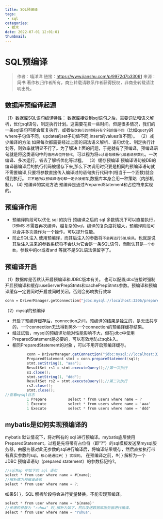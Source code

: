 ```yaml
---
title: SQL预编译
tags:
 - sql
categories:
 - 技术
date: 2022-07-01 12:01:01
thumbnail:
---
```

# SQL预编译

> 作者：嘻洋洋
> 链接：https://www.jianshu.com/p/9972d7b33061
> 来源：简书
> 著作权归作者所有。商业转载请联系作者获得授权，非商业转载请注明出处。

## 数据库预编译起源

（1）数据库SQL语句编译特性：
 数据库接受到sql语句之后，需要词法和语义解析，优化sql语句，制定执行计划。这需要花费一些时间。但是很多情况，我们的一条sql语句可能会反复执行，或者`每次执行的时候只有个别的值不同`（比如query的where子句值不同，update的set子句值不同,insert的values值不同）。
 （2）减少编译的方法
 如果每次都需要经过上面的词法语义解析、语句优化、制定执行计划等，则效率就明显不行了。为了解决上面的问题，于是就有了预编译，预编译语句就是将这类语句中的`值用占位符替代`，可以视为将`sql语句模板化或者说参数化`。一次编译、多次运行，省去了解析优化等过程。
 （3）缓存预编译
 预编译语句被DB的编译器编译后的执行代码被缓存下来,那么下次调用时只要是相同的预编译语句就不需要编译,只要将参数直接传入编译过的语句执行代码中(相当于一个涵数)就会得到执行。
 `并不是所以预编译语句都一定会被缓存`,数据库本身会用一种策略（内部机制）。
 (4) 预编译的实现方法
 预编译是通过PreparedStatement和占位符来实现的。

## 预编译作用

- 预编译阶段可以优化 sql 的执行
   预编译之后的 sql 多数情况下可以直接执行，DBMS 不需要再次编译，越复杂的sql，编译的复杂度将越大，预编译阶段可以合并多次操作为一个操作。可以提升性能。
- 防止SQL注入
   使用预编译，而其后注入的参数将`不会再进行SQL编译`。也就是说其后注入进来的参数系统将不会认为它会是一条SQL语句，而默认其是`一个参数`，参数中的or或者and 等就不是SQL语法保留字了。

## 预编译开启

（1）数据库是否默认开启预编译和JDBC版本有关。
 也可以配置jdbc链接时强制开启预编译和缓存:useServerPrepStmts和cachePrepStmts参数。预编译和预编译缓存一定要同时开启或同时关闭。否则会影响执行效率



```bash
conn = DriverManager.getConnection("jdbc:mysql://localhost:3306/prepare_stmt_test?user=root&password=root&useServerPrepStmts=true&cachePrepStmts=true");  
```

（2）mysql的预编译

- 开启了预编译缓存后，connection之间，预编译的结果是独立的，是无法共享的，一个connection无法得到另外一个connection的预编译缓存结果。
- 经过试验，mysql的预编译功能对性能影响不大，但在jdbc中使用PreparedStatement是必要的，可以有效地防止sql注入。
- 相同PreparedStatement的对象 ，可以不用开启预编译缓存。



```csharp
          conn = DriverManager.getConnection("jdbc:mysql://localhost:3306/prepare_stmt_test?user=root&password=root&useServerPrepStmts=true");  
          PreparedStatement stmt = conn.prepareStatement(sql);  
          stmt.setString(1, "aaa");  
          ResultSet rs1 = stmt.executeQuery();//第一次执行  
          s1.close();  
          stmt.setString(1, "ddd");  
          ResultSet rs2 = stmt.executeQuery();//第二次执行  
          rs2.close();  
          stmt.close(); 
//查看mysql日志
          1 Prepare          select * from users where name = ?
          1 Execute          select * from users where name = 'aaa'
          1 Execute          select * from users where name = 'ddd'
```

## mybatis是如何实现预编译的

mybatis 默认情况下，将对所有的 sql 进行预编译。mybatis底层使用PreparedStatement，过程是先将带有占位符（即”?”）的sql模板发送至mysql服务器，由服务器对此无参数的sql进行编译后，将编译结果缓存，然后直接执行带有真实参数的sql。`核心是通过#{ } 实现的`。
 在预编译之前，#{ } 解析为一个 JDBC 预编译语句（prepared statement）的参数标记符?。



```csharp
//sqlMap 中如下的 sql 语句
select * from user where name = #{name};
//解析成为预编译语句
select * from user where name = ?;
```

如果${ }，SQL 解析阶段将会进行变量替换。不能实现预编译。



```csharp
select * from user where name = '${name}'
//传递的参数为 "ruhua" 时,解析为如下，然后发送数据库服务器进行编译。
select * from user where name = "ruhua";
```

